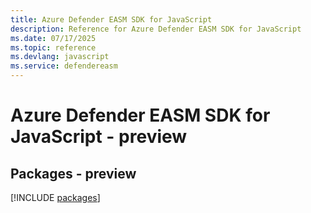 ```yaml
---
title: Azure Defender EASM SDK for JavaScript
description: Reference for Azure Defender EASM SDK for JavaScript
ms.date: 07/17/2025
ms.topic: reference
ms.devlang: javascript
ms.service: defendereasm
---
```

# Azure Defender EASM SDK for JavaScript - preview
## Packages - preview
[!INCLUDE [packages](defender-easm-index.md)]